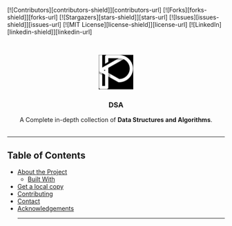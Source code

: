 [![Contributors][contributors-shield]][contributors-url]
[![Forks][forks-shield]][forks-url]
[![Stargazers][stars-shield]][stars-url]
[![Issues][issues-shield]][issues-url]
[![MIT License][license-shield]][license-url]
[![LinkedIn][linkedin-shield]][linkedin-url]

<br />
<p align="center">
  <a href="https://github.com/Kuldeep-Padshala/DSA">
    <img src="Images/Logo.png" alt="Logo" width="80" height="80">
  </a>

  <h3 align="center">DSA</h3>

   <p align="center">
    A Complete in-depth collection of <b>Data Structures and Algorithms</b>.
    <br />
    <br />
   </p>

   - - -
   ## Table of Contents

* [About the Project](#about-the-project)
  * [Built With](#built-with)
* [Get a local copy](#get-a-local-copy)
* [Contributing](#contributing)
* [Contact](#contact)
* [Acknowledgements](#acknowledgements)
   - - -
